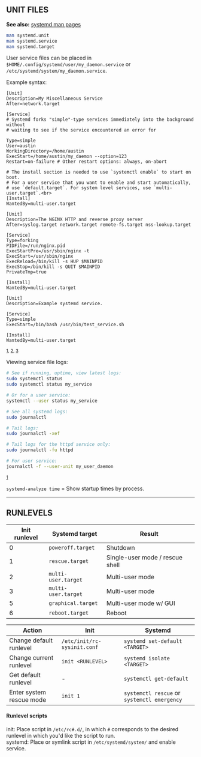 
## UNIT FILES

**See also:** [systemd man pages](http://0pointer.de/public/systemd-man/)

```bash
man systemd.unit
man systemd.service
man systemd.target
```
User service files can be placed in `$HOME/.config/systemd/user/my_daemon.service` or `/etc/systemd/system/my_daemon.service`.<br>

Example syntax:
```
[Unit]
Description=My Miscellaneous Service
After=network.target

[Service]
# Systemd forks "simple"-type services immediately into the background without
# waiting to see if the service encountered an error for 

Type=simple
User=austin
WorkingDirectory=/home/austin
ExecStart=/home/austin/my_daemon --option=123
Restart=on-failure # Other restart options: always, on-abort

# The install section is needed to use `systemctl enable` to start on boot.
# For a user service that you want to enable and start automatically,
# use `default.target`. For system level services, use `multi-user.target`.<br>
[Install]
WantedBy=multi-user.target
```

```
[Unit]
Description=The NGINX HTTP and reverse proxy server
After=syslog.target network.target remote-fs.target nss-lookup.target

[Service]
Type=forking
PIDFile=/run/nginx.pid
ExecStartPre=/usr/sbin/nginx -t
ExecStart=/usr/sbin/nginx
ExecReload=/bin/kill -s HUP $MAINPID
ExecStop=/bin/kill -s QUIT $MAINPID
PrivateTmp=true

[Install]
WantedBy=multi-user.target
```

```
[Unit]
Description=Example systemd service.

[Service]
Type=simple
ExecStart=/bin/bash /usr/bin/test_service.sh

[Install]
WantedBy=multi-user.target
```
<sup>[1], [2], [3]</sup> 

Viewing service file logs:
```bash
# See if running, uptime, view latest logs:
sudo systemctl status
sudo systemctl status my_service

# Or for a user service:
systemctl --user status my_service

# See all systemd logs:
sudo journalctl

# Tail logs:
sudo journalctl -xef

# Tail logs for the httpd service only:
sudo journalctl -fu httpd

# For user service:
journalctl -f --user-unit my_user_daemon
```
<sup>[1]</sup> 

`systemd-analyze time` = Show startup times by process.


---
## RUNLEVELS

| Init runlevel | Systemd target      | Result                          |
|---------------|---------------------|---------------------------------|
| 0             | `poweroff.target`   | Shutdown                        |
| 1             | `rescue.target`     | Single-user mode / rescue shell |
| 2             | `multi-user.target` | Multi-user mode                 |
| 3             | `multi-user.target` | Multi-user mode                 |
| 5             | `graphical.target`  | Multi-user mode w/ GUI          |
| 6             | `reboot.target`     | Reboot                          |

| Action                   | Init                        | Systemd                                     |
|--------------------------|-----------------------------|---------------------------------------------|
| Change default runlevel  | `/etc/init/rc-sysinit.conf` | `systemd set-default <TARGET>`              |
| Change current runlevel  | `init <RUNLEVEL>`           | `systemd isolate <TARGET>`                  |
| Get default runlevel     | -                           | `systemctl get-default`                     |
| Enter system rescue mode | `init 1`                    | `systemctl rescue` or `systemctl emergency` |


#### Runlevel scripts

init:    Place script in `/etc/rc#.d/`, in which `#` corresponds to the desired runlevel in which you'd like the script to run.<br>
systemd: Place or symlink script in `/etc/systemd/system/` and enable service.<br>

[1]: https://www.devdungeon.com/content/creating-systemd-service-files  
[2]: https://www.shellhacks.com/systemd-service-file-example/  
[3]: https://www.linode.com/docs/quick-answers/linux/start-service-at-boot/ 

